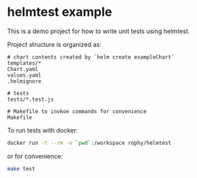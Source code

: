 # helmtest example

This is a demo project for how to write unit tests using helmtest.

Project structure is organized as:

```
# chart contents created by `helm create exampleChart`
templates/*
Chart.yaml
values.yaml
.helmignore

# tests
tests/*.test.js

# Makefile to invkoe commands for convenience
Makefile
```

To run tests with docker:

```bash
docker run -t --rm -v `pwd`:/workspace rophy/helmtest
```

or for convenience:

```bash
make test
```

